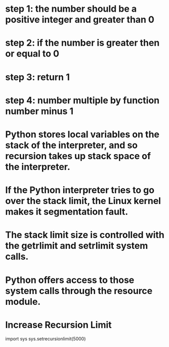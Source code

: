 # step 1: the number should be a positive integer and greater than 0
# step 2: if the number is greater then or equal to 0
# step 3: return 1
# step 4: number multiple by function number minus 1

# Python stores local variables on the stack of the interpreter, and so recursion takes up stack space of the interpreter.

# If the Python interpreter tries to go over the stack limit, the Linux kernel makes it segmentation fault.

# The stack limit size is controlled with the getrlimit and setrlimit system calls.

# Python offers access to those system calls through the resource module.

# Increase Recursion Limit
import sys
sys.setrecursionlimit(5000)